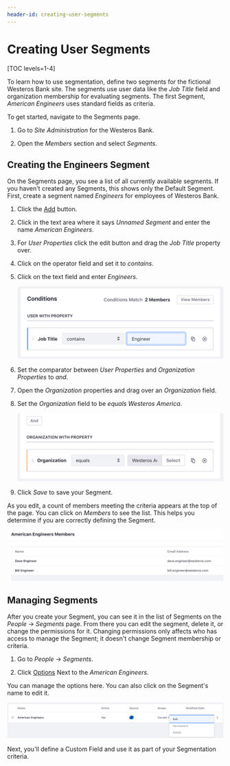 ```yaml
---
header-id: creating-user-segments
---
```


# Creating User Segments

[TOC levels=1-4]

To learn how to use segmentation, define two segments for the fictional Westeros
Bank site. The segments use user data like the *Job Title* field and
organization membership for evaluating segments. The first Segment, *American
Engineers* uses standard fields as criteria.

To get started, navigate to the Segments page.

1.  Go to *Site Administration* for the Westeros Bank.

2.  Open the *Members* section and select *Segments*.

## Creating the Engineers Segment

On the Segments page, you see a list of all currently available segments. If you
haven't created any Segments, this shows only the Default Segment. First, create
a segment named *Engineers* for employees of Westeros Bank.

1.  Click the [Add](../../images/icon-add.png) button.

2.  Click in the text area where it says *Unnamed Segment* and enter the name 
    *American Engineers*.

3.  For *User Properties* click the edit button and drag the *Job Title* 
    property over.

4.  Click on the operator field and set it to *contains*.

5.  Click on the text field and enter *Engineers*.

    ![Figure 1: Setting the comparator to *contains* includes variations of "Engineer" like "Software Engineer" in the segment.](../../images/sp-set-date.png)

6.  Set the comparator between *User Properties* and *Organization Properties* to *and*.

7.  Open the *Organization* properties and drag over an
    *Organization* field.

8.  Set the *Organization* field to be *equals* *Westeros America*.

    ![Figure 2: You can prevent typos by directly selecting Organizations through the interface.](../../images/sp-select-orgs.png)

9.  Click *Save* to save your Segment.

As you edit, a count of members meeting the criteria appears at the top of the
page. You can click on *Members* to see the list. This helps you determine if
you are correctly defining the Segment.

![Figure 3: You can view the list of Segment members at any time.](../../images/sp-segment-members.png)

## Managing Segments

After you create your Segment, you can see it in the list of Segments on the 
*People* &rarr; *Segments* page. From there you can edit the segment, delete 
it, or change the permissions for it. Changing permissions only affects who has 
access to manage the Segment; it doesn't change Segment membership or criteria.

1.  Go to *People* &rarr; *Segments*.

2.  Click [Options](../../images/icon-options.png) Next to the *American 
    Engineers*.

You can manage the options here. You can also click on the Segment's name to
edit it.

![Figure 4: You can edit, delete or manage permissions from the options menu.](../../images/sp-options.png)

Next, you'll define a Custom Field and use it as part of your Segmentation 
criteria.
